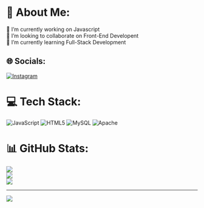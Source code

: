 # 💫 About Me:
🔭 I’m currently working on Javascript<br>👯 I’m looking to collaborate on Front-End Developent<br>🌱 I’m currently learning Full-Stack Development<br>


## 🌐 Socials:
[![Instagram](https://img.shields.io/badge/Instagram-%23E4405F.svg?logo=Instagram&logoColor=white)](https://instagram.com/aditya_._xd) 

# 💻 Tech Stack:
![JavaScript](https://img.shields.io/badge/javascript-%23323330.svg?style=for-the-badge&logo=javascript&logoColor=%23F7DF1E) ![HTML5](https://img.shields.io/badge/html5-%23E34F26.svg?style=for-the-badge&logo=html5&logoColor=white) ![MySQL](https://img.shields.io/badge/mysql-%2300000f.svg?style=for-the-badge&logo=mysql&logoColor=white) ![Apache](https://img.shields.io/badge/apache-%23D42029.svg?style=for-the-badge&logo=apache&logoColor=white)
# 📊 GitHub Stats:
![](https://github-readme-stats.vercel.app/api?username=Pallavss&theme=dark&hide_border=false&include_all_commits=false&count_private=false)<br/>
![](https://github-readme-streak-stats.herokuapp.com/?user=Pallavss&theme=dark&hide_border=false)<br/>
![](https://github-readme-stats.vercel.app/api/top-langs/?username=Pallavss&theme=dark&hide_border=false&include_all_commits=false&count_private=false&layout=compact)

---
[![](https://visitcount.itsvg.in/api?id=Pallavss&icon=0&color=0)](https://visitcount.itsvg.in)

<!-- Proudly created with GPRM ( https://gprm.itsvg.in ) -->
